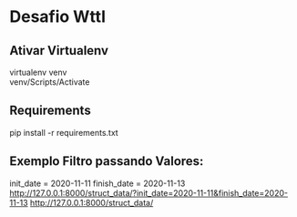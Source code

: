 # Desafio Wttl
## Ativar Virtualenv 
virtualenv venv <br>
venv/Scripts/Activate
## Requirements
pip install -r requirements.txt
## Exemplo Filtro passando Valores:
init_date = 2020-11-11
finish_date = 2020-11-13
http://127.0.0.1:8000/struct_data/?init_date=2020-11-11&finish_date=2020-11-13
http://127.0.0.1:8000/struct_data/

